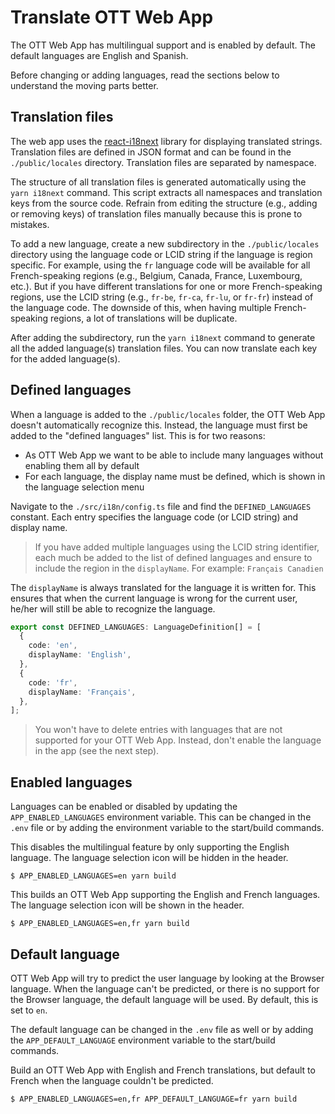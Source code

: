 # Translate OTT Web App

The OTT Web App has multilingual support and is enabled by default. The default languages are English and Spanish.

Before changing or adding languages, read the sections below to understand the moving parts better.

## Translation files

The web app uses the [react-i18next](https://react.i18next.com/) library for displaying translated strings. Translation 
files are defined in JSON format and can be found in the `./public/locales` directory. Translation files are separated 
by namespace.

The structure of all translation files is generated automatically using the `yarn i18next` command. This script 
extracts all namespaces and translation keys from the source code. Refrain from editing the structure (e.g., adding or 
removing keys) of translation files manually because this is prone to mistakes.

To add a new language, create a new subdirectory in the `./public/locales` directory using the language code or 
LCID string if the language is region specific. For example, using the `fr` language code will be available for all 
French-speaking regions (e.g., Belgium, Canada, France, Luxembourg, etc.). But if you have different translations for 
one or more French-speaking regions, use the LCID string (e.g., `fr-be`, `fr-ca`, `fr-lu`, or `fr-fr`) instead of the 
language code. The downside of this, when having multiple French-speaking regions, a lot of translations will be 
duplicate.

After adding the subdirectory, run the `yarn i18next` command to generate all the added 
language(s) translation files. You can now translate each key for the added language(s). 

## Defined languages

When a language is added to the `./public/locales` folder, the OTT Web App doesn't automatically recognize this. 
Instead, the language must first be added to the "defined languages" list. This is for two reasons:

- As OTT Web App we want to be able to include many languages without enabling them all by default
- For each language, the display name must be defined, which is shown in the language selection menu

Navigate to the `./src/i18n/config.ts` file and find the `DEFINED_LANGUAGES` constant. Each entry specifies the 
language code (or LCID string) and display name. 

> If you have added multiple languages using the LCID string identifier, each much be added to the list of defined 
> languages and ensure to include the region in the `displayName`. For example: `Français Canadien`

The `displayName` is always translated for the language it is written for. This ensures that when the current language is 
wrong for the current user, he/her will still be able to recognize the language.

```ts
export const DEFINED_LANGUAGES: LanguageDefinition[] = [
  {
    code: 'en',
    displayName: 'English',
  },
  {
    code: 'fr',
    displayName: 'Français',
  },
];
```

> You won't have to delete entries with languages that are not supported for your OTT Web App. Instead, don't enable 
> the language in the app (see the next step). 

## Enabled languages

Languages can be enabled or disabled by updating the `APP_ENABLED_LANGUAGES` environment variable. This can be changed 
in the `.env` file or by adding the environment variable to the start/build commands.

This disables the multilingual feature by only supporting the English language. The language selection icon will be 
hidden in the header.

```shell
$ APP_ENABLED_LANGUAGES=en yarn build 
```

This builds an OTT Web App supporting the English and French languages. The language selection icon will be shown in 
the header. 

```shell
$ APP_ENABLED_LANGUAGES=en,fr yarn build 
```

## Default language

OTT Web App will try to predict the user language by looking at the Browser language. When the language can't be 
predicted, or there is no support for the Browser language, the default language will be used. By default, this is set 
to `en`.

The default language can be changed in the `.env` file as well or by adding the `APP_DEFAULT_LANGUAGE` environment 
variable to the start/build commands.

Build an OTT Web App with English and French translations, but default to French when the language couldn't be 
predicted.

```shell
$ APP_ENABLED_LANGUAGES=en,fr APP_DEFAULT_LANGUAGE=fr yarn build 
```
